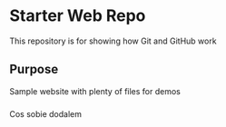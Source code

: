 # Starter Web Repo

This repository is for showing how Git and GitHub work

## Purpose

Sample website with plenty of files for demos



###
Cos sobie dodalem 
